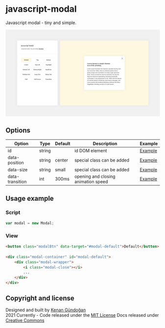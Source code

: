 # javascript-modal
Javascript modal - tiny and simple.

![Javascript Modal](https://raw.githubusercontent.com/kenangundogan/javascript-modal/main/asset/javascript-modal-cover.png)

## Options
Option | Type | Default | Description | Example
------ | ---- | ------- | ----------- | -----------
id | string |  | id DOM element | [Example](https://kenangundogan.github.io/javascript-modal/javascript-modal)
data-position | string | center | special class can be added | [Example](https://kenangundogan.github.io/javascript-modal/javascript-modal)
data-size | string | small | special class can be added | [Example](https://kenangundogan.github.io/javascript-modal/javascript-modal)
data-transition | int | 300ms | opening and closing animation speed | [Example](https://kenangundogan.github.io/javascript-modal/javascript-modal)

## Usage example
### Script
```javascript
var modal = new Modal;
```

### View
```html
<button class="modalBtn" data-target="#modal-default">Default</button>

<div class="modal-container" id="modal-default">
    <div class="modal-wrapper">
        <i class="modal-close"></i>
        ...
    </div>
</div>
```

## Copyright and license
Designed and built by [Kenan Gündoğan](https://www.linkedin.com/in/kenangundogan/)
<br>
2021 Currently - Code released under the [MIT License](https://github.com/kenangundogan/javascript-modal/blob/master/LICENSE)
Docs released under [Creative Commons](https://creativecommons.org/licenses/by/3.0/)

